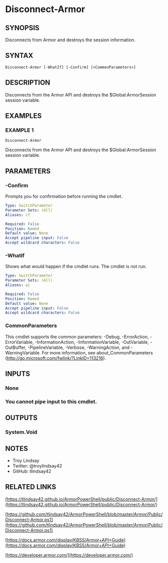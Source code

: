 # Disconnect-Armor

## SYNOPSIS
Disconnects from Armor and destroys the session information.

## SYNTAX

```
Disconnect-Armor [-WhatIf] [-Confirm] [<CommonParameters>]
```

## DESCRIPTION
Disconnects from the Armor API and destroys the $Global:ArmorSession session
variable.

## EXAMPLES

### EXAMPLE 1
```
Disconnect-Armor
```

Disconnects from the Armor API and destroys the $Global:ArmorSession session
variable.

## PARAMETERS

### -Confirm
Prompts you for confirmation before running the cmdlet.

```yaml
Type: SwitchParameter
Parameter Sets: (All)
Aliases: cf

Required: False
Position: Named
Default value: None
Accept pipeline input: False
Accept wildcard characters: False
```

### -WhatIf
Shows what would happen if the cmdlet runs.
The cmdlet is not run.

```yaml
Type: SwitchParameter
Parameter Sets: (All)
Aliases: wi

Required: False
Position: Named
Default value: None
Accept pipeline input: False
Accept wildcard characters: False
```

### CommonParameters
This cmdlet supports the common parameters: -Debug, -ErrorAction, -ErrorVariable, -InformationAction, -InformationVariable, -OutVariable, -OutBuffer, -PipelineVariable, -Verbose, -WarningAction, and -WarningVariable.
For more information, see about_CommonParameters (http://go.microsoft.com/fwlink/?LinkID=113216).

## INPUTS

### None
###     You cannot pipe input to this cmdlet.
## OUTPUTS

### System.Void
## NOTES
- Troy Lindsay
- Twitter: @troylindsay42
- GitHub: tlindsay42

## RELATED LINKS

[https://tlindsay42.github.io/ArmorPowerShell/public/Disconnect-Armor/](https://tlindsay42.github.io/ArmorPowerShell/public/Disconnect-Armor/)

[https://github.com/tlindsay42/ArmorPowerShell/blob/master/Armor/Public/Disconnect-Armor.ps1](https://github.com/tlindsay42/ArmorPowerShell/blob/master/Armor/Public/Disconnect-Armor.ps1)

[https://docs.armor.com/display/KBSS/Armor+API+Guide](https://docs.armor.com/display/KBSS/Armor+API+Guide)

[https://developer.armor.com/](https://developer.armor.com/)

